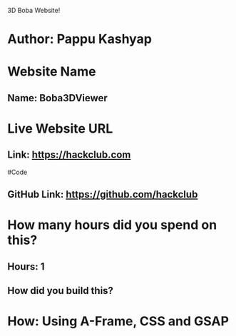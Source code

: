 3D Boba Website!
# Author: Pappu Kashyap

# Website Name
## Name: Boba3DViewer

# Live Website URL
## Link: https://hackclub.com

#Code
## GitHub Link: https://github.com/hackclub

# How many hours did you spend on this?
## Hours: 1

## How did you build this?
# How: Using A-Frame, CSS and GSAP
